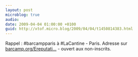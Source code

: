 ```yaml
---
layout: post
microblog: true
audio: 
date: 2009-04-04 01:00:00 +0100
guid: http://xtof.micro.blog/2009/04/04/t1450814383.html
---
```

Rappel : #barcampparis à #LaCantine - Paris. Adresse sur [barcamp.org/Ereputati...](http://barcamp.org/EreputationCamp) - ouvert aux non-inscrits.
